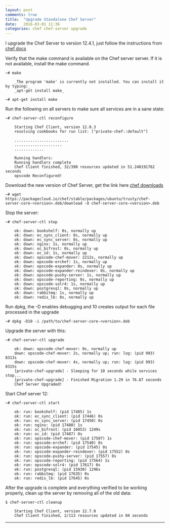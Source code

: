 ```yaml
---
layout: post
comments: true
title:  "Upgrade Standalone Chef Server"
date:   2016-03-01 11:36
categories: chef chef-server upgrade
---
```


I upgrade the Chef Server to version 12.4.1, just follow the instructions from [chef docs]

Verify that the make command is available on the Chef server server. 
If it is not available, install the make command.

    ~# make

        _The program 'make' is currently not installed. You can install it by typing:_
        _apt-get install make_
    
    ~# apt-get install make


Run the following on all servers to make sure all services are in a sane state:

    ~# chef-server-ctl reconfigure
        
        Starting Chef Client, version 12.0.3
        resolving cookbooks for run list: ["private-chef::default"]

        ........................
        .....................
        .............

        Running handlers:
        Running handlers complete
        Chef Client finished, 32/390 resources updated in 51.240191762 seconds
        opscode Reconfigured!


Download the new version of Chef Server, get the link here [chef downloads]

    ~# wget https://packagecloud.io/chef/stable/packages/ubuntu/trusty/chef-server-core-<version>.deb/download -O chef-server-core-<version>.deb


Stop the server:
    
    ~# chef-server-ctl stop

        ok: down: bookshelf: 0s, normally up
        ok: down: ec_sync_client: 0s, normally up
        ok: down: ec_sync_server: 0s, normally up
        ok: down: nginx: 1s, normally up
        ok: down: oc_bifrost: 0s, normally up
        ok: down: oc_id: 1s, normally up
        ok: down: opscode-chef-mover: 2212s, normally up
        ok: down: opscode-erchef: 1s, normally up
        ok: down: opscode-expander: 0s, normally up
        ok: down: opscode-expander-reindexer: 0s, normally up
        ok: down: opscode-pushy-server: 1s, normally up
        ok: down: opscode-reporting: 0s, normally up
        ok: down: opscode-solr4: 1s, normally up
        ok: down: postgresql: 0s, normally up
        ok: down: rabbitmq: 1s, normally up
        ok: down: redis_lb: 0s, normally up


Run dpkg, the -D enables debugging and 10 creates output for each file processed in the upgrade

    ~# dpkg -D10 -i /path/to/chef-server-core-<version>.deb


Upgrade the server with this:

    ~# chef-server-ctl upgrade

        ok: down: opscode-chef-mover: 0s, normally up
        down: opscode-chef-mover: 2s, normally up; run: log: (pid 993) 8313s
        down: opscode-chef-mover: 4s, normally up; run: log: (pid 993) 8315s
        [private-chef-upgrade] - Sleeping for 10 seconds while services stop...
        [private-chef-upgrade] - Finished Migration 1.29 in 76.87 seconds
        Chef Server Upgraded!


Start Chef server 12:

    ~# chef-server-ctl start

        ok: run: bookshelf: (pid 17405) 1s
        ok: run: ec_sync_client: (pid 17446) 0s
        ok: run: ec_sync_server: (pid 17450) 0s
        ok: run: nginx: (pid 17480) 1s
        ok: run: oc_bifrost: (pid 16053) 1249s
        ok: run: oc_id: (pid 17487) 0s
        ok: run: opscode-chef-mover: (pid 17507) 1s
        ok: run: opscode-erchef: (pid 17540) 0s
        ok: run: opscode-expander: (pid 17545) 0s
        ok: run: opscode-expander-reindexer: (pid 17552) 0s
        ok: run: opscode-pushy-server: (pid 17557) 0s
        ok: run: opscode-reporting: (pid 17564) 1s
        ok: run: opscode-solr4: (pid 17617) 0s
        ok: run: postgresql: (pid 15930) 1296s
        ok: run: rabbitmq: (pid 17635) 0s
        ok: run: redis_lb: (pid 17645) 0s


After the upgrade is complete and everything verified to be working properly, 
clean up the server by removing all of the old data:

    $ chef-server-ctl cleanup

        Starting Chef Client, version 12.7.0
        Chef Client finished, 2/113 resources updated in 04 seconds


---
[chef docs]: <https://docs.chef.io/upgrade_server.html>
[chef downloads]: <https://downloads.chef.io/chef-server/ubuntu/>
